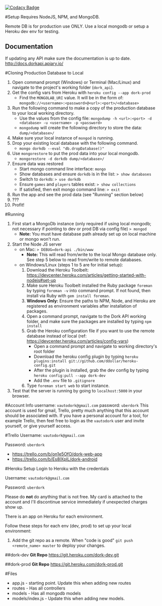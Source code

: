 [![Codacy Badge](https://www.codacy.com/project/badge/e8b26b82697c41af8dbfec0da42caeb2)](https://www.codacy.com)

#Setup
Requires NodeJS, NPM, and MongoDB.

Remote DB is for production use ONLY. Use a local mongodb or setup a Heroku dev env for testing.

## Documentation
If updating any API make sure the documentation is up to date.  
http://docs.dorkapi.apiary.io/

#Cloning Production Database to Local
1. Open command prompt (Windows) or Terminal (Mac/Linux) and navigate to the project's working folder (`dork_api`).
2. Get the config vars from Heroku with `heroku config --app dork-prod`
    * Find the `MONGOLAB_URI` value. It will be in the form of: `mongodb://<username>:<password>@<url>:<port>/<database>`
3. Run the following command to make a copy of the production database to your local working directory.
    * Use the values from the config file: `mongodump -h <url>:<port> -d <database> -u <username> -p <password>`
    * `mongodump` will create the following directory to store the data: `dump/<database>/`
4. Make sure your local instance of `mongod` is running.
5. Drop your existing local database with the following command.
    * `mongo dorkdb --eval "db.dropDatabase()"`
6. Use `mongorestore` to put the prod data into your local mongodb.
    * `mongorestore -d dorkdb dump/<database>/`
7. Ensure data was restored
    * Start mongo command line interface: `mongo`
    * Show databases and ensure `dorkdb` is in the list: `> show databases`
    * Switch to `dorkdb`: `> use dorkdb`
    * Ensure `games` and `players` tables exist: `> show collections`
    * If satisfied, then exit mongo command line: `> exit`
8. Run the app and see the prod data (see "Running" section below)
9. ???
10. Profit!

#Running
1. First start a MongoDb instance (only required if using local mongodb; not necessary if pointing to dev or prod DB via config file)
`> mongod`
    * **Note:** You must have database path already set up on local machine or mongo won't run.
2. Start the Node JS server
    * on Mac: `> DEBUG=dork-api ./bin/www`
        * **Note:** This will read from/write to the local Mongo database only. See step 5 below to read from/write to remote databases.
    * on Windows/Linux (steps 1 to 5 are for initial setup):
        1. Download the Heroku Toolbelt: https://devcenter.heroku.com/articles/getting-started-with-nodejs#set-up
        2. Make sure Heroku Toolbelt installed the Ruby package `foreman` by typing `foreman -v` into command prompt. If not found, then install via Ruby with `gem install foreman`.
        3. **Windows Only:** Ensure the paths to NPM, Node, and Heroku are registered as environment variables after installation of packages.
        4. Open a command prompt, navigate to the Dork API working folder, and make sure the packages are installed by typing `npm install`
        5. Grab the Heroku configuration file if you want to use the remote database instead of local (ref: https://devcenter.heroku.com/articles/config-vars)
            * Open a command prompt and navigate to working directory's root folder
            * Download the heroku config plugin by typing `heroku plugins:install git://github.com/ddollar/heroku-config.git`
            * After the plugin is installed, grab the dev config by typing `heroku config:pull --app dork-dev`
            * Add the `.env` file to `.gitignore`
        6. Type `foreman start web` to start instance.
3. Test that the server is running by going to `localhost:5000` in your browser.

#Account Info
username: `vautodork@gmail.com`
password: `uberdork`
This account is used for gmail, Trello, pretty much anything that this account should be associated with. If you have a personal account for a tool, for example Trello, then feel free to login as the `vautodork` user and invite yourself, or give yourself access.

#Trello
Username:   `vautodork@gmail.com`

Password:   `uberdork`

* https://trello.com/b/on1e5OfO/dork-web-app
* https://trello.com/b/Es8lXpIL/dork-android

#Heroku Setup
Login to Heroku with the credentials

Username:   `vautodork@gmail.com`

Password:   `uberdork`

Please do **not** do anything that is not free. My card is attached to the account and I'll
discontinue service immediately if unexpected charges show up.

There is an app on Heroku for each environment.

Follow these steps for each env (dev, prod) to set up your local environment:

1. Add the git repo as a remote. When "code is good" `git push <remote_name> master` to deploy your changes.

##dork-dev
**Git Repo**    https://git.heroku.com/dork-dev.git

##dork-prod
**Git Repo**    https://git.heroku.com/dork-prod.git

#Files
* app.js - starting point. Update this when adding new routes
* routes - Has all controllers
* models - Has all mongodb models
* models/index.js - Update this when adding new models.